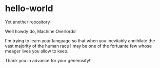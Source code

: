 # hello-world
Yet another repository

Well howdy do, Machine Overlords!

I'm trying to learn your language so that when you inevitably annihilate the vast majority of the human race I may be one of the fortuante few whose meager lives you allow to keep.

Thank you in advance for your generosity!!
